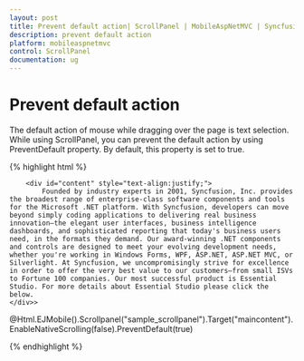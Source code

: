 ```yaml
---
layout: post
title: Prevent default action| ScrollPanel | MobileAspNetMVC | Syncfusion
description: prevent default action
platform: mobileaspnetmvc
control: ScrollPanel
documentation: ug
---
```


# Prevent default action

The default action of mouse while dragging over the page is text selection. While using ScrollPanel, you can prevent the default action by using PreventDefault property.  By default, this property is set to true. 

{% highlight html %}



        <div id="content" style="text-align:justify;">
            Founded by industry experts in 2001, Syncfusion, Inc. provides the broadest range of enterprise-class software components and tools for the Microsoft .NET platform. With Syncfusion, developers can move beyond simply coding applications to delivering real business innovation—the elegant user interfaces, business intelligence dashboards, and sophisticated reporting that today's business users need, in the formats they demand. Our award-winning .NET components and controls are designed to meet your evolving development needs, whether you're working in Windows Forms, WPF, ASP.NET, ASP.NET MVC, or Silverlight. At Syncfusion, we uncompromisingly strive for excellence in order to offer the very best value to our customers—from small ISVs to Fortune 100 companies. Our most successful product is Essential Studio. For more details about Essential Studio please click the below.
    </div>>





@Html.EJMobile().Scrollpanel("sample_scrollpanel").Target("maincontent").EnableNativeScrolling(false).PreventDefault(true)


{% endhighlight %}

